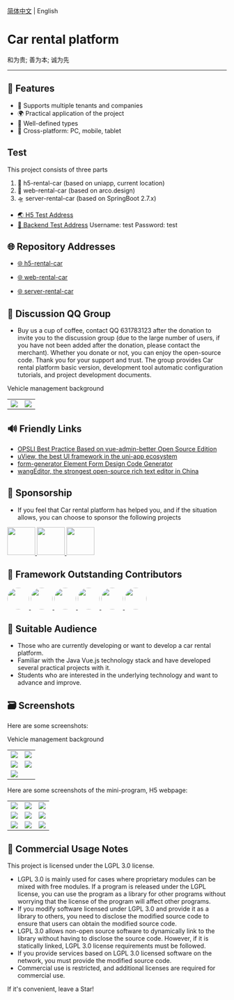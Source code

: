 <div>

[简体中文](./README.md) | English

<h1>Car rental platform</h1>
<p>和为贵; 善为本; 诚为先</p>
</div>

---

## 🎉 Features

- 💪 Supports multiple tenants and companies
- 🌍 Practical application of the project
- 👏 Well-defined types
- 🚀 Cross-platform: PC, mobile, tablet

## Test
This project consists of three parts
1. 🎇 h5-rental-car (based on uniapp, current location)
2. 🚀 web-rental-car (based on arco.design)
3. 🛸 server-rental-car (based on SpringBoot 2.7.x)
- [🌏 H5 Test Address](https://aigc-api.ga666666.cn/#/?key=123)
- [🐳 Backend Test Address](https://aigc-web.ga666666.cn/) Username: test Password: test

## 🌐 Repository Addresses
- [🌐 h5-rental-car](https://gitee.com/gao666666/car-rental-platform)

- [🌐 web-rental-car](https://gitee.com/gao666666/car-rental-web)

- [🌐 server-rental-car](https://gitee.com/gao666666/car-rental-server)

## 🍻 Discussion QQ Group

- Buy us a cup of coffee, contact QQ 631783123 after the donation to invite you to the discussion group (due to the large number of users, if you have not been added after the donation, please contact the merchant). Whether you donate or not, you can enjoy the open-source code. Thank you for your support and trust. The group provides Car rental platform basic version, development tool automatic configuration tutorials, and project development documents.

<table>
<tr>
Vehicle management background
<td>
<img src="https://gitee.com/gao666666/car-rental-platform/raw/master/images/WechatIMG1071.jpg">
</td>
<td>
<img src="https://gitee.com/gao666666/car-rental-platform/raw/master/images/WechatIMG1051.jpg">
</td>
</tr>
</table>

## 🔊 Friendly Links

- [OPSLI Best Practice Based on vue-admin-better Open Source Edition](https://github.com/hiparker/opsli-boot)
- [uView, the best UI framework in the uni-app ecosystem](https://github.com/YanxinNet/uView/)
- [form-generator Element Form Design Code Generator](https://github.com/JakHuang/form-generator/)
- [wangEditor, the strongest open-source rich text editor in China](https://github.com/wangeditor-team/wangEditor)

## 🙈 Sponsorship

- If you feel that Car rental platform has helped you, and if the situation allows, you can choose to sponsor the following projects

<a title="vue" href="https://opencollective.com/vuejs" target="_blank">
<img width="64px" src="https://fastly.jsdelivr.net/gh/chuzhixin/image/vue.png"/>
</a>
<a title="element-plus" href="https://opencollective.com/element-plus" target="_blank">
<img width="64px" src="https://fastly.jsdelivr.net/gh/chuzhixin/image/element-plus.png"/>
</a>
<a title="ant-design-vue" href="https://opencollective.com/ant-design-vue" target="_blank">
<img width="64px" src="https://images.opencollective.com/ant-design-vue/2ec179b/logo/256.png"/>
</a>

## 👷 Framework Outstanding Contributors

<a href="https://github.com/fwfmiao" target="_blank">
<img width="50px" style="border-radius:999px" src="https://avatars.githubusercontent.com/u/29328241?s=50"/>
</a>
<a href="https://github.com/buuing" target="_blank">
<img width="50px" style="border-radius:999px" src="https://avatars.githubusercontent.com/u/36689704?s=50"/>
</a>
<a href="https://github.com/hipi" target="_blank">
<img width="50px" style="border-radius:999px" src="https://avatars.githubusercontent.com/u/22478003?s=50"/>
</a>
<a href="https://github.com/hdtopku" target="_blank">
<img width="50px" style="border-radius:999px" src="https://avatars.githubusercontent.com/u/14859466?s=50"/>
</a>
<a href="https://github.com/shaonialife" target="_blank">
<img width="50px" style="border-radius:999px" src="https://avatars.githubusercontent.com/u/16135960?s=50"/>
</a>
<a href="https://github.com/1511578084" target="_blank">
<img width="50px" style="border-radius:999px" src="https://avatars.githubusercontent.com/u/24790218?s=50"/>
</a>

## 💚 Suitable Audience

- Those who are currently developing or want to develop a car rental platform.
- Familiar with the Java Vue.js technology stack and have developed several practical projects with it.
- Students who are interested in the underlying technology and want to advance and improve.

## 🗃️ Screenshots

Here are some screenshots:

<table>
<tr>
Vehicle management background
<td>
<img src="https://gitee.com/gao666666/car-rental-platform/raw/master/images/WechatIMG85.jpg">
</td>
<td>
<img src="https://gitee.com/gao666666/car-rental-platform/raw/master/images/WechatIMG103.jpg">
</td>
</tr>
<tr>
<td>
<img src="https://gitee.com/gao666666/car-rental-platform/raw/master/images/WX20231113-114722.png">
</td>
<td>
<img src="https://gitee.com/gao666666/car-rental-platform/raw/master/images/WX20231113-114551.png">
</td>
</tr>
<tr>
<td>
<img src="https://gitee.com/gao666666/car-rental-platform/raw/master/images/WX20231113-114531.png">
</td>
<td>

</td>
</tr>
</table>

Here are some screenshots of the mini-program, H5 webpage:

<table>
<tr>
<td>
<img src="https://gitee.com/gao666666/car-rental-platform/raw/master/images/WX20231113-114817.png">
</td>
<td>
<img src="https://gitee.com/gao666666/car-rental-platform/raw/master/images/WX20231113-114832.png">
</td>
<td>
<img src="https://gitee.com/gao666666/car-rental-platform/raw/master/images/WX20231113-114850.png">
</td>
</tr>
<tr>
<td>
<img src="https://gitee.com/gao666666/car-rental-platform/raw/master/images/WX20231113-114908.png">
</td>
<td>
<img src="https://gitee.com/gao666666/car-rental-platform/raw/master/images/WeChata60cc23171fa348ea5e306522a30e4f8.jpg">
</td>
<td>
<img src="https://gitee.com/gao666666/car-rental-platform/raw/master/images/WX20231113-115020.png">
</td>
</tr>
<tr>
<td>
<img src="https://gitee.com/gao666666/car-rental-platform/raw/master/images/WX20231113-115034.png">
</td>
<td>
<img src="https://gitee.com/gao666666/car-rental-platform/raw/master/images/WX20231113-115127.png">
</td>
<td>
<img src="https://gitee.com/gao666666/car-rental-platform/raw/master/images/WX20231113-115142.png">
</td>
</tr>
</table>

## 📄 Commercial Usage Notes
This project is licensed under the LGPL 3.0 license.
* LGPL 3.0 is mainly used for cases where proprietary modules can be mixed with free modules. If a program is released under the LGPL license, you can use the program as a library for other programs without worrying that the license of the program will affect other programs.
* If you modify software licensed under LGPL 3.0 and provide it as a library to others, you need to disclose the modified source code to ensure that users can obtain the modified source code.
* LGPL 3.0 allows non-open source software to dynamically link to the library without having to disclose the source code. However, if it is statically linked, LGPL 3.0 license requirements must be followed.
* If you provide services based on LGPL 3.0 licensed software on the network, you must provide the modified source code.
* Commercial use is restricted, and additional licenses are required for commercial use.

If it's convenient, leave a Star!

</div>
